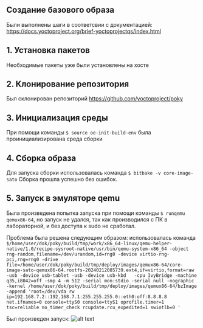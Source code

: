 ## Создание базового образа

Были выполнены шаги в соответсвии с документацией: https://docs.yoctoproject.org/brief-yoctoprojectqs/index.html

## 1. Установка пакетов
Необходимые пакеты уже были установлены на хосте

## 2. Клонирование репозитория
Был склонирован репозиторий https://github.com/yoctoproject/poky

## 3. Инициализация среды
При помощи команды `$ source oe-init-build-env` была проинициализирована среда сборки

## 4. Сборка образа
Для запуска сборки использовалась команда `$ bitbake -v core-image-sato`
Сборка прошла успешно без ошибок.

## 5. Запуск в эмуляторе qemu

Была произведена попытка запуска при помощи команды `$ runqemu qemux86-64`, но запуск не удался, так как производился с ПК в лабораторной, и без доступа к sudo не сработал.

Проблема была решена следующим образом: использовалась команда `$/home/user/dok/poky/build/tmp/work/x86_64-linux/qemu-helper-native/1.0/recipe-sysroot-native/usr/bin/qemu-system-x86_64 -object rng-random,filename=/dev/urandom,id=rng0 -device virtio-rng-pci,rng=rng0 -drive file=/home/user/dok/poky/build/tmp/deploy/images/qemux86-64/core-image-sato-qemux86-64.rootfs-20240212085739.ext4,if=virtio,format=raw -usb -device usb-tablet -usb -device usb-kbd   -cpu IvyBridge -machine q35,i8042=off -smp 4 -m 512 -serial mon:stdio -serial null -nographic  -kernel /home/user/dok/poky/build/tmp/deploy/images/qemux86-64/bzImage -append 'root=/dev/vda rw  ip=192.168.7.2::192.168.7.1:255.255.255.0::eth0:off:8.8.8.8 net.ifnames=0 console=ttyS0 console=ttyS1 oprofile.timer=1 tsc=reliable no_timer_check rcupdate.rcu_expedited=1 swiotlb=0 '`

Был произведен запуск: 
![alt text](image-1.png)


